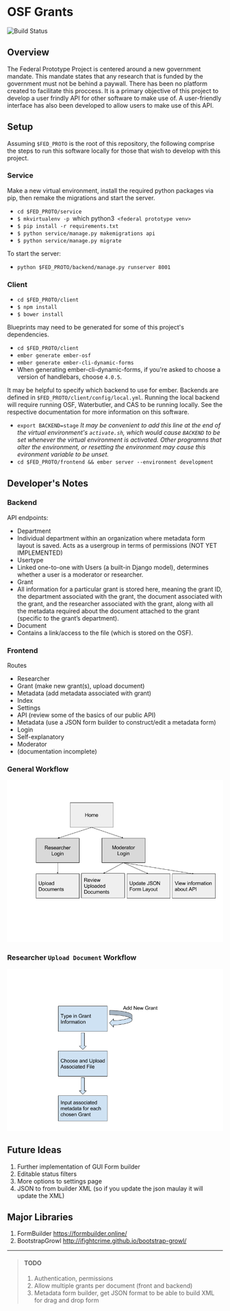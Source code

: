 OSF Grants
============
![Build Status](https://travis-ci.org/CenterForOpenScience/Federal-Prototype.svg?branch=master)

## Overview

The Federal Prototype Project is centered around a new government mandate. This mandate states that any research that is funded by the government must not be behind a paywall. There has been no platform created to facilitate this proccess. It is a primary objective of this project to develop a user frindly API for other software to make use of. A user-friendly interface has also been developed to allow users to make use of this API.

## Setup

Assuming `$FED_PROTO` is the root of this repository, the following comprise the steps to run this software locally for those that wish to develop with this project.

### Service

Make a new virtual environment, install the required python packages via pip, then remake the migrations and start the server.

- `cd $FED_PROTO/service`
- `$ mkvirtualenv -p `which python3` <federal prototype venv>`
- `$ pip install -r requirements.txt`
- `$ python service/manage.py makemigrations api`
- `$ python service/manage.py migrate`

To start the server:

- `python $FED_PROTO/backend/manage.py runserver 8001`

### Client
- `cd $FED_PROTO/client`
- `$ npm install`
- `$ bower install`

Blueprints may need to be generated for some of this project's dependencies.

- `cd $FED_PROTO/client`
- `ember generate ember-osf`
- `ember generate ember-cli-dynamic-forms`
- When generating ember-cli-dynamic-forms, if you're asked to choose a version of handlebars, choose `4.0.5`.

It may be helpful to specify which backend to use for ember. Backends are defined in `$FED_PROTO/client/config/local.yml`. Running the local backend will require running OSF, Waterbutler, and CAS to be running locally. See the respective documentation for more information on this software.

- `export BACKEND=stage` *It may be convenient to add this line at the end of the virtual environment's `activate.sh`, which would cause `BACKEND` to be set whenever the virtual environment is activated. Other programns that alter the environment, or resetting the environment may cause this evironment variable to be unset.*
- `cd $FED_PROTO/frontend && ember server --environment development`

## Developer's Notes

### Backend

API endpoints:

* Department
 * Individual department within an organization where metadata form layout is saved.
Acts as a usergroup in terms of permissions (NOT YET IMPLEMENTED)
* Usertype
 * Linked one-to-one with Users (a built-in Django model), determines whether a user is a moderator or researcher.
* Grant
 * All information for a particular grant is stored here, meaning the grant ID, the department associated with the grant, the document associated with the grant, and the researcher associated with the grant, along with all the metadata required about the document attached to the grant (specific to the grant’s department).
* Document
 * Contains a link/access to the file (which is stored on the OSF).

### Frontend
Routes

* Researcher
 * Grant (make new grant(s), upload document)
 * Metadata (add metadata associated with grant)
 * Index
* Settings
 * API (review some of the basics of our public API)
 * Metadata (use a JSON form builder to construct/edit a metadata form)
* Login
 * Self-explanatory
* Moderator
 * (documentation incomplete)

### General Workflow
![some text](https://raw.githubusercontent.com/CenterForOpenScience/Federal-Prototype/master/Federal%20Prototype%20Documentation%20(1).png)

### Researcher `Upload Document` Workflow
![some text](https://raw.githubusercontent.com/CenterForOpenScience/Federal-Prototype/master/Federal%20Prototype%20Documentation.png)

## Future Ideas
1. Further implementation of GUI Form builder 
2. Editable status filters 
3. More options to settings page 
4. JSON to from builder XML (so if you update the json maulay it will update the XML)

## Major Libraries 
1. FormBuilder https://formbuilder.online/
2. BootstrapGrowl http://ifightcrime.github.io/bootstrap-growl/

****************

> #### TODO
> 1. Authentication, permissions
> 2. Allow multiple grants per document (front and backend)
> 3. Metadata form builder, get JSON format to be able to build XML for drag and drop form
